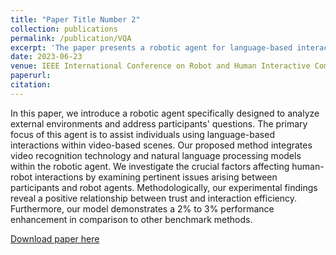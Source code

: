 ```yaml
---
title: "Paper Title Number 2"
collection: publications
permalink: /publication/VQA
excerpt: 'The paper presents a robotic agent for language-based interactions in video scenes, emphasizing the role of trust and achieving a 2% to 3% performance boost over benchmarks.'
date: 2023-06-23
venue: IEEE International Conference on Robot and Human Interactive Communication'
paperurl: 
citation: 
---
```


In this paper, we introduce a robotic agent specifically designed to analyze external environments and address participants' questions. The primary focus of this agent is to assist individuals using language-based interactions within video-based scenes. Our proposed method integrates video recognition technology and natural language processing models within the robotic agent. We investigate the crucial factors affecting human-robot interactions by examining pertinent issues arising between participants and robot agents. Methodologically, our experimental findings reveal a positive relationship between trust and interaction efficiency. Furthermore, our model demonstrates a 2\% to 3\% performance enhancement in comparison to other benchmark methods.

[Download paper here](http://academicpages.github.io/files/2012.00822.pdf)
